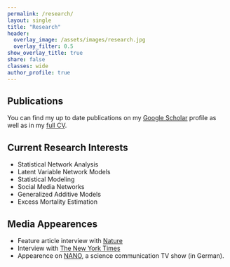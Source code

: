 ```yaml
---
permalink: /research/
layout: single
title: "Research"
header:
  overlay_image: /assets/images/research.jpg
  overlay_filter: 0.5
show_overlay_title: true
share: false
classes: wide
author_profile: true  
---
```


Publications
---------------

You can find my up to date publications on my [Google Scholar](https://scholar.google.com/citations?user=m0vP4pYAAAAJ&hl=en) profile as well as in my <a href="/assets/pdf/cv_giacomo_de_nicola.pdf" target="_blank">full CV</a>.

Current Research Interests
---------------

+ Statistical Network Analysis
+ Latent Variable Network Models
+ Statistical Modeling
+ Social Media Networks
+ Generalized Additive Models
+ Excess Mortality Estimation


Media Appearences
---------------

+ Feature article interview with [Nature](https://www.nature.com/articles/d41586-022-00104-8)
+ Interview with [The New York Times](https://www.nytimes.com/2022/05/05/health/covid-global-deaths.html)
+ Appearence on [NANO](https://www.3sat.de/wissen/nano/220207-sendung-nano-102.html), a science communication TV show (in German).
